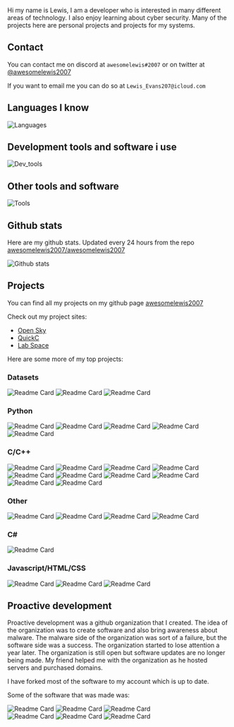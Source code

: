 Hi my name is Lewis, I am a developer who is interested in many different areas of technology. I also enjoy learning about cyber security. Many of the projects here are personal projects and projects for my systems.

## Contact
You can contact me on discord at `awesomelewis#2007` or on twitter at [@awesomelewis2007](https://twitter.com/awesomelewis2007)

If you want to email me you can do so at `Lewis_Evans207@icloud.com`

## Languages I know
![Languages](https://skillicons.dev/icons?i=python,cpp,cs,c,javascript,nodejs,dotnet,bash,css,html,rust)
## Development tools and software i use
![Dev_tools](https://skillicons.dev/icons?i=git,docker,github,googlecloud,vscode,visualstudio,raspberrypi,linux,powershell,replit)
## Other tools and software
![Tools](https://skillicons.dev/icons?i=blender,ps,pr,ai,xd,figma)

## Github stats
Here are my github stats. Updated every 24 hours from the repo [awesomelewis2007/awesomelewis2007](https://github.com/awesomelewis2007/awesomelewis2007)

![Github stats](https://raw.githubusercontent.com/awesomelewis2007/awesomelewis2007/master/github-metrics.svg)

## Projects
You can find all my projects on my github page [awesomelewis2007](https://github.com/awesomelewis2007?tab=repositories&q=&type=source&language=&sort=)

Check out my project sites:
- [Open Sky](https://awesomelewis2007.github.io/OpenSky)
- [QuickC](https://awesomelewis2007.github.io/quickc)
- [Lab Space](https://awesomelewis2007.github.io/lab_space)

Here are some more of my top projects:

### Datasets
![Readme Card](https://github-readme-stats.vercel.app/api/pin/?username=awesomelewis2007&repo=audio_dataset)
![Readme Card](https://github-readme-stats.vercel.app/api/pin/?username=awesomelewis2007&repo=image_dataset)
![Readme Card](https://github-readme-stats.vercel.app/api/pin/?username=awesomelewis2007&repo=opensky)

### Python
![Readme Card](https://github-readme-stats.vercel.app/api/pin/?username=awesomelewis2007&repo=Datashredder)
![Readme Card](https://github-readme-stats.vercel.app/api/pin/?username=awesomelewis2007&repo=Discord_bot)
![Readme Card](https://github-readme-stats.vercel.app/api/pin/?username=awesomelewis2007&repo=Downtime_Diary)
![Readme Card](https://github-readme-stats.vercel.app/api/pin/?username=awesomelewis2007&repo=github-bulk-clone)
![Readme Card](https://github-readme-stats.vercel.app/api/pin/?username=awesomelewis2007&repo=hexshift)

### C/C++
![Readme Card](https://github-readme-stats.vercel.app/api/pin/?username=awesomelewis2007&repo=blk-rn)
![Readme Card](https://github-readme-stats.vercel.app/api/pin/?username=awesomelewis2007&repo=cat)
![Readme Card](https://github-readme-stats.vercel.app/api/pin/?username=awesomelewis2007&repo=Cpp-Project-Maker)
![Readme Card](https://github-readme-stats.vercel.app/api/pin/?username=awesomelewis2007&repo=cpp_console_colour)
![Readme Card](https://github-readme-stats.vercel.app/api/pin/?username=awesomelewis2007&repo=fancy_uptime)
![Readme Card](https://github-readme-stats.vercel.app/api/pin/?username=awesomelewis2007&repo=emulator)
![Readme Card](https://github-readme-stats.vercel.app/api/pin/?username=awesomelewis2007&repo=CPPEMU)
![Readme Card](https://github-readme-stats.vercel.app/api/pin/?username=awesomelewis2007&repo=CPPEMU-Compiler)
![Readme Card](https://github-readme-stats.vercel.app/api/pin/?username=awesomelewis2007&repo=light_builtins)
![Readme Card](https://github-readme-stats.vercel.app/api/pin/?username=awesomelewis2007&repo=shell)

### Other
![Readme Card](https://github-readme-stats.vercel.app/api/pin/?username=awesomelewis2007&repo=Ldiag)
![Readme Card](https://github-readme-stats.vercel.app/api/pin/?username=awesomelewis2007&repo=cpp_template)
![Readme Card](https://github-readme-stats.vercel.app/api/pin/?username=awesomelewis2007&repo=cpp_make_configure)
![Readme Card](https://github-readme-stats.vercel.app/api/pin/?username=awesomelewis2007&repo=lab_space)

### C#
![Readme Card](https://github-readme-stats.vercel.app/api/pin/?username=awesomelewis2007&repo=InfoByte)

### Javascript/HTML/CSS
![Readme Card](https://github-readme-stats.vercel.app/api/pin/?username=awesomelewis2007&repo=Animate)
![Readme Card](https://github-readme-stats.vercel.app/api/pin/?username=awesomelewis2007&repo=Code_Crack)
![Readme Card](https://github-readme-stats.vercel.app/api/pin/?username=awesomelewis2007&repo=Cookie_Manager)

## Proactive development
Proactive development was a github organization that I created. The idea of the organization was to create software and also bring awareness about malware. The malware side of the organization was sort of a failure, but the software side was a success. The organization started to lose attention a year later. The organization is still open but software updates are no longer being made. My friend helped me with the organization as he hosted servers and purchased domains.

I have forked most of the software to my account which is up to date.

Some of the software that was made was:

![Readme Card](https://github-readme-stats.vercel.app/api/pin/?username=Proactive-Development&repo=CaesarPlus)
![Readme Card](https://github-readme-stats.vercel.app/api/pin/?username=Proactive-Development&repo=jsonreg)
![Readme Card](https://github-readme-stats.vercel.app/api/pin/?username=Proactive-Development&repo=pykeygen)    
![Readme Card](https://github-readme-stats.vercel.app/api/pin/?username=Proactive-Development&repo=hash-util)
![Readme Card](https://github-readme-stats.vercel.app/api/pin/?username=Proactive-Development&repo=pstat)
![Readme Card](https://github-readme-stats.vercel.app/api/pin/?username=Proactive-Development&repo=AuthCheck)
